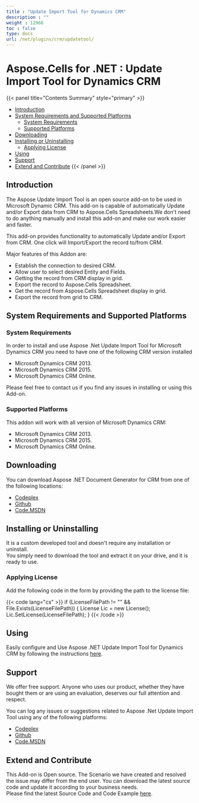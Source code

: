 ```yaml
---
title : "Update Import Tool for Dynamics CRM" 
description : "" 
weight : 12966 
toc : false
type: docs
url: /net/plugins/crm/updatetool/
---
```


# Aspose.Cells for .NET : Update Import Tool for Dynamics CRM


{{< panel title="Contents Summary" style="primary" >}}
*   [Introduction](#introduction)
*   [System Requirements and Supported Platforms](#system-requirements-and-supported-platforms)
    *   [System Requirements](#system-requirements)
    *   [Supported Platforms](#supported-platforms)
*   [Downloading](#downloading)
*   [Installing or Uninstalling](#installing-or-uninstalling)
    *   [Applying License](#applying-license)
*   [Using](#using)
*   [Support](#support)
*   [Extend and Contribute](#extend-and-contribute)
{{< /panel >}}
## Introduction

The Aspose Update Import Tool is an open source add-on to be used in Microsoft Dynamic CRM. This add-on is capable of automatically Update and/or Export data from CRM to Aspose.Cells Spreadsheets.We don't need to do anything manually and install this add-on and make our work easier and faster.

This add-on provides functionality to automatically Update and/or Export from CRM. One click will Import/Export the record to/from CRM.

Major features of this Addon are:

*   Establish the connection to desired CRM.
*   Allow user to select desired Entity and Fields.
*   Getting the record from CRM display in grid.
*   Export the record to Aspose.Cells Spreadsheet.
*   Get the record from Aspose.Cells Spreadsheet display in grid.
*   Export the record from grid to CRM.

## System Requirements and Supported Platforms

### System Requirements

In order to install and use Aspose .Net Update Import Tool for Microsoft Dynamics CRM you need to have one of the following CRM version installed

*   Microsoft Dynamics CRM 2013.
*   Microsoft Dynamics CRM 2015.
*   Microsoft Dynamics CRM Online.

Please feel free to contact us if you find any issues in installing or using this Add-on.

### Supported Platforms

This addon will work with all version of Microsoft Dynamics CRM:

*   Microsoft Dynamics CRM 2013.
*   Microsoft Dynamics CRM 2015.
*   Microsoft Dynamics CRM Online.

## Downloading

You can download Aspose .NET Document Generator for CRM from one of the following locations:

*   [Codeplex](https://asposenetcrm.codeplex.com/releases/view/616773)
*   [Github](https://github.com/aspose-cells/Aspose.Cells-for-.NET/releases/tag/AsposeNETUpdateExportTool)
*   [Code.MSDN](https://code.msdn.microsoft.com/Aspose-NET-Update-Import-1f94d3f9)

## Installing or Uninstalling

It is a custom developed tool and doesn't require any installation or uninstall.  
You simply need to download the tool and extract it on your drive, and it is ready to use.

### Applying License

Add the following code in the form by providing the path to the license file:

{{< code lang="cs" >}}
 if (LicenseFilePath != "" && File.Exists(LicenseFilePath))
 {
   License Lic = new License();
   Lic.SetLicense(LicenseFilePath);
 }
{{< /code >}}

## Using

Easily configure and Use Aspose .NET Update Import Tool for Dynamics CRM by following the instructions [here](http://www.aspose.com/docs/display/cellsnet/Using+and+Configuring+CRM+Update+Import+Tool).

## Support

We offer free support. Anyone who uses our product, whether they have bought them or are using an evaluation, deserves our full attention and respect.

You can log any issues or suggestions related to Aspose .Net Update Import Tool using any of the following platforms:

*   [Codeplex](https://asposenetcrm.codeplex.com/wikipage?title=Aspose%20.NET%20Update%20Import%20Tool)
*   [Github](https://github.com/aspose-cells/Aspose.Cells-for-.NET/wiki/Aspose-.NET-Update-Import-Tool)
*   [Code.MSDN](https://code.msdn.microsoft.com/Aspose-NET-Update-Import-1f94d3f9#content)

## Extend and Contribute

This Add-on is Open source. The Scenario we have created and resolved the issue may differ from the end user. You can download the latest source code and update it according to your business needs.  
Please find the latest Source Code and Code Example [here](http://www.aspose.com/docs/display/cellsnet/Extend+and+Contribute+to+CRM+Update+Import+Tool).

